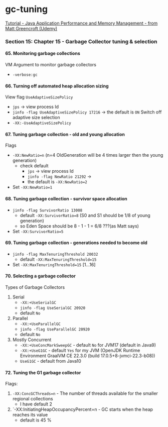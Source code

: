 # gc-tuning

[Tutorial - Java Application Performance and Memory Management - from Matt Greencroft (Udemy)](../README.md)

### Section 15: Chapter 15 - Garbage Collector tuning & selection

#### 65. Monitoring garbage collections

VM Argument to monitor garbage collectors

- `-verbose:gc`

#### 66. Turning off automated heap allocation sizing

View flag `UseAdaptiveSizePolicy`

- `jps` &rarr; view process Id
- `jinfo -flag UseAdaptiveSizePolicy 17216` &rarr; the default is `ON`
  Switch off adaptive size selection
- `-XX:-UseAdaptiveSizePolicy`

#### 67. Tuning garbage collection - old and young allocation

Flags

- `-XX:NewRatio=n` (n=4 OldGeneration will be 4 times larger then the young generation)
    - check default
        - `jps` &rarr; view process Id
        - `jinfo -flag NewRatio 21292` &rarr;
        - the default is `-XX:NewRatio=2`
- Set `-XX:NewRatio=1`

#### 68. Tuning garbage collection - survivor space allocation

- `jinfo -flag SurvivorRatio 13008`
    - default `-XX:SurvivorRatio=8` (S0 and S1 should be 1/8 of young generation)
    - so Eden Space should be 8 - 1 - 1 = 6/8 ???(as Matt says)
- Set `-XX:SurvivorRatio=5`

#### 69. Tuning garbage collection - generations needed to become old

- `jinfo -flag MaxTenuringThreshold 20032`
    - default `-XX:MaxTenuringThreshold=15`
- Set `-XX:MaxTenuringThreshold=15` [1...16]

#### 70. Selecting a garbage collector

Types of Garbage Collectors

1. Serial
    - `-XX:+UseSerialGC`
    - `jinfo -flag UseSerialGC 20920`
    - default `No`
2. Parallel
    - `-XX:+UseParallelGC`
    - `jinfo -flag UseParallelGC 20920`
    - default `No`
3. Mostly Concurrent
    - `-XX:+UseConcMarkSweepGC` - default `No` for JVM17 (default in Java9)
    - `-XX:+UseG1GC` - default `Yes` for my JVM (OpenJDK Runtime Environment GraalVM CE 22.3.0 (build
      17.0.5+8-jvmci-22.3-b08))
    - `UseG1GC` - default from Java10

#### 72. Tuning the G1 garbage collector

Flags:

1. `-XX:ConcGCThreads=n` - The number of threads available for the smaller regional collections
    - I have default 2
2. `-XX:InitiatingHeapOccupancyPercent=n - GC starts when the heap reaches its value
    - default is 45 %



